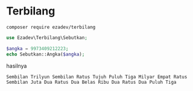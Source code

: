 # Terbilang

```
composer require ezadev/terbilang
```

```php
use Ezadev\Terbilang\Sebutkan;

$angka = 9973409212223;
echo Sebutkan::Angka($angka);
```

hasilnya
```
Sembilan Trilyun Sembilan Ratus Tujuh Puluh Tiga Milyar Empat Ratus Sembilan Juta Dua Ratus Dua Belas Ribu Dua Ratus Dua Puluh Tiga
```
